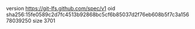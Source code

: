 version https://git-lfs.github.com/spec/v1
oid sha256:15fe0589c2d7fc4513b92868bc5cf6b85037d2f76eb608b5f7c3a15678039250
size 3701
